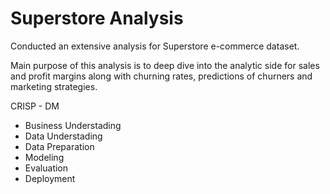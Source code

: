 # Superstore Analysis

Conducted an extensive analysis for Superstore e-commerce dataset.

Main purpose of this analysis is to deep dive into the analytic side for sales and profit margins along with churning rates, predictions of churners and marketing strategies.

CRISP - DM 

- Business Understading
- Data Understading
- Data Preparation
- Modeling
- Evaluation
- Deployment
